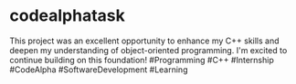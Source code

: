 # codealphatask
This project was an excellent opportunity to enhance my C++ skills and deepen my understanding of object-oriented programming. I'm excited to continue building on this foundation!  #Programming #C++ #Internship #CodeAlpha #SoftwareDevelopment #Learning
